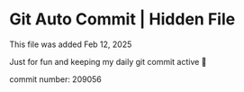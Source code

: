 # Git Auto Commit | Hidden File

This file was added Feb 12, 2025

Just for fun and keeping my daily git commit active 🤪

commit number: 209056
